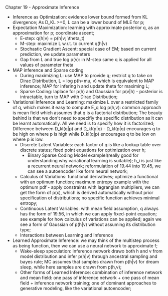 Chapter 19 - Approximate Inference
- Inference as Optimization: evidence lower bound formed from KL divergence; As D_KL >=0, L can be a lower bound of MLE for p;
- Expectation Maximization: learning with approximate posterior q, as an approximation for p; coordinate ascent; 
  - E-step: q(h|v) = p(h|v; \theta_t)
  - M-step: maximize L w.r.t. to current q(h|v)
  - Stochastic Gradient Ascent: special case of EM; based on current prediction, we update parameters
  - Gap from L and true log p(v): in M-step same q is applied for all values of parameter theta
- MAP inference and Sparse coding
  - During maximizing L: use MAP to provide q; restrict q to take on Dirac Distribution, L = log p(h=mu, v) which is equivalent to MAP inference; MAP for infering h and update theta for maximing L;
  - Sparse Coding: laplace for p(h) and Gaussian for p(v|h) - posterior is intractable, turn to MAP with Dirac Distribution; 
- Variational Inference and Learning: maximize L over a restricted family of q, which makes it easy to compute E_q log p(h,v): common approach is mean field which assumes that q is a factorial distribution; The beauty behind is that we don't need to specifiy the specific distribution as it can be learnt automatically. All we need is to specify how it is factorized; Difference between D_kl(q|p) and D_kl(p|q) - D_kl(p|q) encourages q to be high on where p is high while D_kl(q|p) encourages q to be low on where p is low.
  - Discrete Latent Variables: each factor of q is like a lookup table over discrete states; fixed point equations for optimization over h; 
    - Binary Sparse Coding Model example!(really good for understanding why variational learning is suitable); h_i is just like a recurrent neural network; reformulation of 19.44 into 19.45, we can see a autoencoder like form neural network;
  - Calculus of Variations: functional derivatives; optimize a functional with an optimum function; maximum entropy example with the optimum pdf - apply constraints with lagrangian multipliers, we can get the form of p(x), which is derived automatically without prior specification of distributions; no specific function achieves minimal entropy;
  - Continuous Latent Variables: with mean field assumption, q always has the form of 19.56, in which we can apply fixed-point equation; see example for how calculus of variations can be applied; again we see a form of Gaussian of p(h|v) without assuming its distribution type;
  - Interactions between Learning and Inference
- Learned Approximate Inference: we may think of the multistep process as being function, then we can use a neural network to approximate f;
  - Wake-sleep speculation: Inference network drawo both h and v from model distribution and infer p(h|v) through ancestral sampling and bayes rule; MC assumes that samples drawn from p(h|v) for dream sleep, while here samples are drawn from p(h,v);
  - Other forms of Learned Inference: combination of inference network and mean field: one pass of inference network + one pass of mean field + inference network training; one of dominant approaches to generative modeling, like the variational autoencoder;

